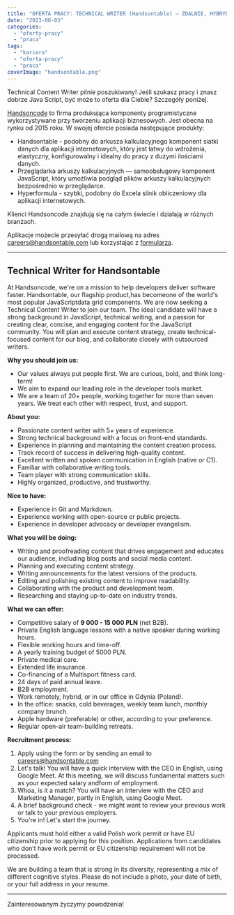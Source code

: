 ```yaml
---
title: "OFERTA PRACY: TECHNICAL WRITER (Handsontable) – ZDALNIE, HYBRYDOWO LUB STACJONARNIE (GDYNIA)"
date: "2023-08-03"
categories:
  - "oferty-pracy"
  - "praca"
tags:
  - "kariera"
  - "oferta-pracy"
  - "praca"
coverImage: "handsontable.png"
---
```


Technical Content Writer pilnie poszukiwany! Jeśli szukasz pracy i znasz dobrze Java Script, być może to oferta dla Ciebie? Szczegóły poniżej.

[Handsoncode](https://handsoncode.net/) to firma produkująca komponenty programistyczne wykorzystywane przy tworzeniu aplikacji biznesowych. Jest obecna na rynku od 2015 roku. W swojej ofercie posiada następujące produkty:

- Handsontable - podobny do arkusza kalkulacyjnego komponent siatki danych dla aplikacji internetowych, który jest łatwy do wdrożenia, elastyczny, konfigurowalny i idealny do pracy z dużymi ilościami danych.
- Przeglądarka arkuszy kalkulacyjnych — samoobsługowy komponent JavaScript, który umożliwia podgląd plików arkuszy kalkulacyjnych bezpośrednio w przeglądarce.
- Hyperformula - szybki, podobny do Excela silnik obliczeniowy dla aplikacji internetowych.

Klienci Handsoncode znajdują się na całym świecie i działają w różnych branżach.

Aplikacje możecie przesyłać drogą mailową na adres [careers@handsontable.com](mailto:careers@handsontable.com) lub korzystając z [formularza](https://handsontable.traffit.com/public/form/a/VGhNPQ==).

---

## Technical Writer for Handsontable

At Handsoncode, we're on a mission to help developers deliver software faster. Handsontable, our flagship product,has becomeone of the world's most popular JavaScriptdata grid components. We are now seeking a Technical Content Writer to join our team. The ideal candidate will have a strong background in JavaScript, technical writing, and a passion for creating clear, concise, and engaging content for the JavaScript community. You will plan and execute content strategy, create technical-focused content for our blog, and collaborate closely with outsourced writers.

**Why you should join us:**

- Our values always put people first. We are curious, bold, and think long-term!
- We aim to expand our leading role in the developer tools market.
- We are a team of 20+ people, working together for more than seven years. We treat each other with respect, trust, and support.

**About you:**

- Passionate content writer with 5+ years of experience.
- Strong technical background with a focus on front-end standards.
- Experience in planning and maintaining the content creation process.
- Track record of success in delivering high-quality content.
- Excellent written and spoken communication in English (native or C1).
- Familiar with collaborative writing tools.
- Team player with strong communication skills.
- Highly organized, productive, and trustworthy.

**Nice to have:**

- Experience in Git and Markdown.
- Experience working with open-source or public projects.
- Experience in developer advocacy or developer evangelism.

**What you will be doing:**

- Writing and proofreading content that drives engagement and educates our audience, including blog posts and social media content.
- Planning and executing content strategy.
- Writing announcements for the latest versions of the products.
- Editing and polishing existing content to improve readability.
- Collaborating with the product and development team.
- Researching and staying up-to-date on industry trends.

**What we can offer:**

- Competitive salary of **9 000 - 15 000 PLN** (net B2B).
- Private English language lessons with a native speaker during working hours.
- Flexible working hours and time-off.
- A yearly training budget of 5000 PLN.
- Private medical care.
- Extended life insurance.
- Co-financing of a Multisport fitness card.
- 24 days of paid annual leave.
- B2B employment.
- Work remotely, hybrid, or in our office in Gdynia (Poland).
- In the office: snacks, cold beverages, weekly team lunch, monthly company brunch.
- Apple hardware (preferable) or other, according to your preference.
- Regular open-air team-building retreats.

**Recruitment process:**

1. Apply using the form or by sending an email to careers@handsontable.com
2. Let's talk! You will have a quick interview with the CEO in English, using Google Meet. At this meeting, we will discuss fundamental matters such as your expected salary andform of employment.
3. Whoa, is it a match? You will have an interview with the CEO and Marketing Manager, partly in English, using Google Meet.
4. A brief background check - we might want to review your previous work or talk to your previous employers.
5. You're in! Let's start the journey.

Applicants must hold either a valid Polish work permit or have EU citizenship prior to applying for this position. Applications from candidates who don’t have work permit or EU citizenship requirement will not be processed.

We are building a team that is strong in its diversity, representing a mix of different cognitive styles. Please do not include a photo, your date of birth, or your full address in your resume.

---

Zainteresowanym życzymy powodzenia!
